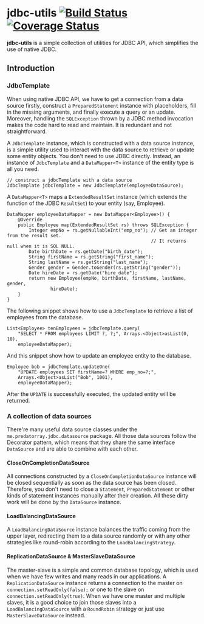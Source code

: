 jdbc-utils [![Build Status](https://travis-ci.org/predatorray/jdbc-utils.png?branch=master)](https://travis-ci.org/predatorray/jdbc-utils) [![Coverage Status](https://coveralls.io/repos/predatorray/jdbc-utils/badge.png)](https://coveralls.io/r/predatorray/jdbc-utils)
==========

**jdbc-utils** is a simple collection of utilities for JDBC API,
which simplifies the use of native JDBC.

## Introduction

### JdbcTemplate

When using native JDBC API, we have to get a connection from a data source
firstly, construct a `PreparedStatement` instance with placeholders, fill in
the missing arguments, and finally execute a query or an update. Moreover,
handling the `SQLException` thrown by a JDBC method invocation makes the code
hard to read and maintain. It is redundant and not straightforward.

A `JdbcTemplate` instance, which is constructed with a data source instance, is
a simple utility used to interact with the data source to retrieve or update
some entity objects. You don't need to use JDBC directly. Instead, an instance
of `JdbcTemplate` and a `DataMapper<T>` instance of the entity type is all you
need.

```
// construct a jdbcTemplate with a data source
JdbcTemplate jdbcTemplate = new JdbcTemplate(employeeDataSource);
```

A `DataMapper<T>` maps a `ExtendedResultSet` instance (which extends the
function of the JDBC `ResultSet`) to your entity (say, Employee).

```
DataMapper employeeDataMapper = new DataMapper<Employee>() {
    @Override
    public Employee map(ExtendedResultSet rs) throws SQLException {
        Integer empNo = rs.getNullableInt("emp_no"); // Get an integer from the result set.
                                                     // It returns null when it is SQL NULL.
        Date birthDate = rs.getDate("birth_date");
        String firstName = rs.getString("first_name");
        String lastName = rs.getString("last_name");
        Gender gender = Gender.toGender(rs.getString("gender"));
        Date hireDate = rs.getDate("hire_date");
        return new Employee(empNo, birthDate, firstName, lastName, gender,
                hireDate);
    }
}
```

The following snippet shows how to use a `JdbcTemplate` to retrieve a list of
employees from the database.

```
List<Employee> tenEmployees = jdbcTemplate.query(
    "SELECT * FROM employees LIMIT ?, ?;", Arrays.<Object>asList(0, 10),
    employeeDataMapper);
```

And this snippet show how to update an employee entity to the database.

```
Employee bob = jdbcTemplate.updateOne(
    "UPDATE employees SET firstName=? WHERE emp_no=?;",
    Arrays.<Object>asList("Bob", 1001),
    employeeDataMapper);
```

After the `UPDATE` is successfully executed, the updated entity will be
returned.

### A collection of data sources

There're many useful data source classes under the
`me.predatorray.jdbc.datasource` package. All those data sources follow the
Decorator pattern, which means that they share the same interface `DataSource`
and are able to combine with each other.

#### CloseOnCompletionDataSource

All connections constructed by a `CloseOnCompletionDataSource` instance will be
closed sequentially as soon as the data source has been closed. Therefore, you
don't need to close a `Statement`, `PreparedStatement` or other kinds of
statement instances manually after their creation. All these dirty work will be
done by the `DataSource` instance.

#### LoadBalancingDataSource

A `LoadBalancingDataSource` instance balances the traffic coming from the upper
layer, redirecting them to a data source randomly or with any other strategies
like round-robin according to the `LoadBalancingStrategy`.

#### ReplicationDataSource & MasterSlaveDataSource

The master-slave is a simple and common database topology, which is used when
we have few writes and many reads in our applications. A
`ReplicationDataSource` instance returns a connection to the master on
`connection.setReadOnly(false);` or one to the slave on
`connection.setReadOnly(true)`. When we have one master and multiple slaves, it is a good choice to join those slaves into a `LoadBalancingDataSource` with a `RoundRobin` strategy or just use `MasterSlaveDataSource` instead.
